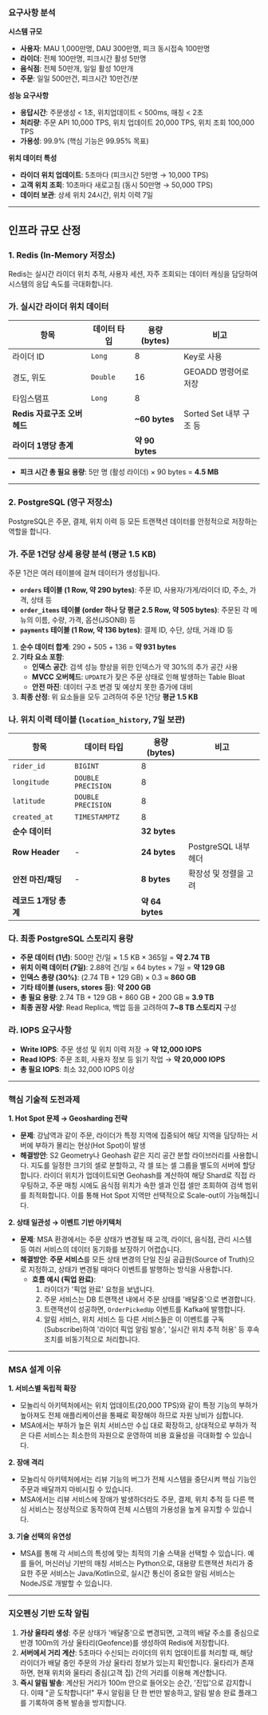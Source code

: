 ### **요구사항 분석**

**시스템 규모**

- **사용자**: MAU 1,000만명, DAU 300만명, 피크 동시접속 100만명
- **라이더**: 전체 100만명, 피크시간 활성 5만명
- **음식점**: 전체 50만개, 일일 활성 10만개
- **주문**: 일일 500만건, 피크시간 10만건/분

**성능 요구사항**

- **응답시간**: 주문생성 < 1초, 위치업데이트 < 500ms, 매칭 < 2초
- **처리량**: 주문 API 10,000 TPS, 위치 업데이트 20,000 TPS, 위치 조회 100,000 TPS
- **가용성**: 99.9% (핵심 기능은 99.95% 목표)

**위치 데이터 특성**

- **라이더 위치 업데이트**: 5초마다 (피크시간 5만명 → 10,000 TPS)
- **고객 위치 조회**: 10초마다 새로고침 (동시 50만명 → 50,000 TPS)
- **데이터 보관**: 상세 위치 24시간, 위치 이력 7일

---

## **인프라 규모 산정**

### **1. Redis (In-Memory 저장소)**

Redis는 실시간 라이더 위치 추적, 사용자 세션, 자주 조회되는 데이터 캐싱을 담당하여 시스템의 응답 속도를 극대화합니다.

### **가. 실시간 라이더 위치 데이터**

| 항목 | 데이터 타입 | 용량 (bytes) | 비고 |
| --- | --- | --- | --- |
| 라이더 ID | `Long` | 8 | Key로 사용 |
| 경도, 위도 | `Double` | 16 | GEOADD 명령어로 저장 |
| 타임스탬프 | `Long` | 8 |  |
| **Redis 자료구조 오버헤드** |  | **~60 bytes** | Sorted Set 내부 구조 등 |
| **라이더 1명당 총계** |  | **약 90 bytes** |  |
- **피크 시간 총 필요 용량**: 5만 명 (활성 라이더) × 90 bytes = **4.5 MB**

---

### **2. PostgreSQL (영구 저장소)**

PostgreSQL은 주문, 결제, 위치 이력 등 모든 트랜잭션 데이터를 안정적으로 저장하는 역할을 합니다.

### **가. 주문 1건당 상세 용량 분석 (평균 1.5 KB)**

주문 1건은 여러 테이블에 걸쳐 데이터가 생성됩니다.

- **`orders` 테이블 (1 Row, 약 290 bytes)**: 주문 ID, 사용자/가게/라이더 ID, 주소, 가격, 상태 등
- **`order_items` 테이블 (order 하나 당 평균 2.5 Row, 약 505 bytes)**: 주문된 각 메뉴의 이름, 수량, 가격, 옵션(JSONB) 등
- **`payments` 테이블 (1 Row, 약 136 bytes)**: 결제 ID, 수단, 상태, 거래 ID 등
1. **순수 데이터 합계**: 290 + 505 + 136 = **약 931 bytes**
2. **기타 요소 포함**:
    - **인덱스 공간**: 검색 성능 향상을 위한 인덱스가 약 30%의 추가 공간 사용
    - **MVCC 오버헤드**: `UPDATE`가 잦은 주문 상태로 인해 발생하는 Table Bloat
    - **안전 마진**: 데이터 구조 변경 및 예상치 못한 증가에 대비
3. **최종 산정**: 위 요소들을 모두 고려하여 주문 1건당 **평균 1.5 KB**

### **나. 위치 이력 테이블 (`location_history`, 7일 보관)**

| 항목 | 데이터 타입 | 용량 (bytes) | 비고 |
| --- | --- | --- | --- |
| `rider_id` | `BIGINT` | 8 |  |
| `longitude` | `DOUBLE PRECISION` | 8 |  |
| `latitude` | `DOUBLE PRECISION` | 8 |  |
| `created_at` | `TIMESTAMPTZ` | 8 |  |
| **순수 데이터** |  | **32 bytes** |  |
| **Row Header** | - | **24 bytes** | PostgreSQL 내부 헤더 |
| **안전 마진/패딩** | - | **8 bytes** | 확장성 및 정렬을 고려 |
| **레코드 1개당 총계** |  | **약 64 bytes** |  |

### **다. 최종 PostgreSQL 스토리지 용량**

- **주문 데이터 (1년)**: 500만 건/일 × 1.5 KB × 365일 = **약 2.74 TB**
- **위치 이력 데이터 (7일)**: 2.88억 건/일 × 64 bytes × 7일 = **약 129 GB**
- **인덱스 총량 (30%)**: (2.74 TB + 129 GB) × 0.3 ≈ **860 GB**
- **기타 테이블 (users, stores 등)**: **약 200 GB**
- **총 필요 용량**: 2.74 TB + 129 GB + 860 GB + 200 GB ≈ **3.9 TB**
- **최종 권장 사양**: Read Replica, 백업 등을 고려하여 **7~8 TB 스토리지** 구성

### **라. IOPS 요구사항**

- **Write IOPS**: 주문 생성 및 위치 이력 저장 → **약 12,000 IOPS**
- **Read IOPS**: 주문 조회, 사용자 정보 등 읽기 작업 → **약 20,000 IOPS**
- **총 필요 IOPS**: 최소 32,000 IOPS 이상

---

### **핵심 기술적 도전과제**

**1. Hot Spot 문제 → Geosharding 전략**

- **문제**: 강남역과 같이 주문, 라이더가 특정 지역에 집중되어 해당 지역을 담당하는 서버에 부하가 몰리는 현상(Hot Spot)이 발생
- **해결방안**: S2 Geometry나 Geohash 같은 지리 공간 분할 라이브러리를 사용합니다. 지도를 일정한 크기의 셀로 분할하고, 각 셀 또는 셀 그룹을 별도의 서버에 할당합니다. 라이더 위치가 업데이트되면 Geohash를 계산하여 해당 Shard로 직접 라우팅하고, 주문 매칭 시에도 음식점 위치가 속한 셀과 인접 셀만 조회하여 검색 범위를 최적화합니다. 이를 통해 Hot Spot 지역만 선택적으로 Scale-out이 가능해집니다.

**2. 상태 일관성 → 이벤트 기반 아키텍처**

- **문제**: MSA 환경에서는 주문 상태가 변경될 때 고객, 라이더, 음식점, 관리 시스템 등 여러 서비스의 데이터 동기화를 보장하기 어렵습니다.
- **해결방안**: **주문 서비스**를 모든 상태 변경의 단일 진실 공급원(Source of Truth)으로 지정하고, 상태가 변경될 때마다 이벤트를 발행하는 방식을 사용합니다.
    - **흐름 예시 (픽업 완료)**:
        1. 라이더가 '픽업 완료' 요청을 보냅니다.
        2. 주문 서비스는 DB 트랜잭션 내에서 주문 상태를 '배달중'으로 변경합니다.
        3. 트랜잭션이 성공하면, `OrderPickedUp` 이벤트를 Kafka에 발행합니다.
        4. 알림 서비스, 위치 서비스 등 다른 서비스들은 이 이벤트를 구독(Subscribe)하여 '라이더 픽업 알림 발송', '실시간 위치 추적 허용' 등 후속 조치를 비동기적으로 처리합니다.

---

### **MSA 설계 이유**

**1. 서비스별 독립적 확장**

- 모놀리식 아키텍처에서는 위치 업데이트(20,000 TPS)와 같이 특정 기능의 부하가 높아져도 전체 애플리케이션을 통째로 확장해야 하므로 자원 낭비가 심합니다.
- MSA에서는 부하가 높은 위치 서비스만 수십 대로 확장하고, 상대적으로 부하가 적은 다른 서비스는 최소한의 자원으로 운영하여 비용 효율성을 극대화할 수 있습니다.

**2. 장애 격리**

- 모놀리식 아키텍처에서는 리뷰 기능의 버그가 전체 시스템을 중단시켜 핵심 기능인 주문과 배달까지 마비시킬 수 있습니다.
- MSA에서는 리뷰 서비스에 장애가 발생하더라도 주문, 결제, 위치 추적 등 다른 핵심 서비스는 정상적으로 동작하여 전체 시스템의 가용성을 높게 유지할 수 있습니다.

**3. 기술 선택의 유연성**

- MSA를 통해 각 서비스의 특성에 맞는 최적의 기술 스택을 선택할 수 있습니다. 예를 들어, 머신러닝 기반의 매칭 서비스는 Python으로, 대용량 트랜잭션 처리가 중요한 주문 서비스는 Java/Kotlin으로, 실시간 통신이 중요한 알림 서비스는 NodeJS로 개발할 수 있습니다.

---

### **지오펜싱 기반 도착 알림**

1. **가상 울타리 생성**: 주문 상태가 '배달중'으로 변경되면, 고객의 배달 주소를 중심으로 반경 100m의 가상 울타리(Geofence)를 생성하여 Redis에 저장합니다.
2. **서버에서 거리 계산**: 5초마다 수신되는 라이더의 위치 업데이트를 처리할 때, 해당 라이더가 배달 중인 주문의 가상 울타리 정보가 있는지 확인합니다. 울타리가 존재하면, 현재 위치와 울타리 중심(고객 집) 간의 거리를 이용해 계산합니다.
3. **즉시 알림 발송**: 계산된 거리가 100m 안으로 들어오는 순간, '진입'으로 감지합니다. 이때 "곧 도착합니다!" 푸시 알림을 단 한 번만 발송하고, 알림 발송 완료 플래그를 기록하여 중복 발송을 방지합니다.
